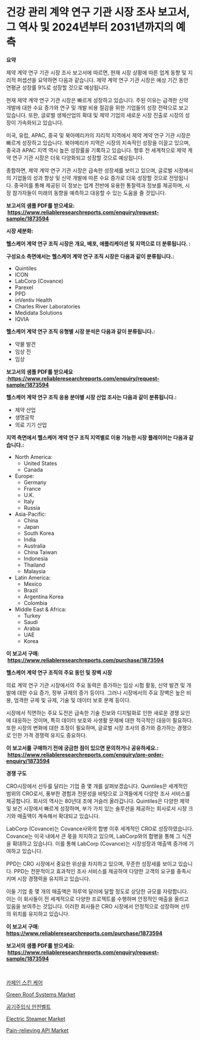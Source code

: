 <p><h1>건강 관리 계약 연구 기관 시장 조사 보고서, 그 역사 및 2024년부터 2031년까지의 예측</h1></p><p><strong>요약</strong></p>
<p><p>제약 계약 연구 기관 시장 조사 보고서에 따르면, 현재 시장 상황에 따른 업계 동향 및 지리적 퍼셉션을 요약하면 다음과 같습니다. 제약 계약 연구 기관 시장은 예상 기간 동안 연평균 성장률 9%로 성장할 것으로 예상됩니다.</p><p>현재 제약 계약 연구 기관 시장은 빠르게 성장하고 있습니다. 주된 이유는 급격한 신약 개발에 대한 수요 증가와 연구 및 개발 비용 절감을 위한 기업들의 성장 전략으로 보고 있습니다. 또한, 글로벌 생체산업의 확대 및 제약 기업의 새로운 시장 진출로 시장의 성장이 가속화되고 있습니다.</p><p>미국, 유럽, APAC, 중국 및 북아메리카의 지리적 지역에서 제약 계약 연구 기관 시장은 빠르게 성장하고 있습니다. 북아메리카 지역은 시장의 지속적인 성장을 이끌고 있으며, 중국과 APAC 지역 역시 높은 성장률을 기록하고 있습니다. 향후 전 세계적으로 제약 계약 연구 기관 시장은 더욱 다양화되고 성장할 것으로 예상됩니다.</p><p>종합하면, 제약 계약 연구 기관 시장은 급속한 성장세를 보이고 있으며, 글로벌 시장에서의 기업들의 성과 향상 및 신약 개발에 따른 수요 증가로 더욱 성장할 것으로 전망됩니다. 중국어를 통해 제공된 이 정보는 업계 전반에 유용한 통찰력과 정보를 제공하며, 시장 참가자들이 미래의 동향을 예측하고 대응할 수 있는 도움을 줄 것입니다.</p></p>
<p><strong>보고서의 샘플 PDF를 받으세요: &nbsp;<a href="https://www.reliableresearchreports.com/enquiry/request-sample/1873594">https://www.reliableresearchreports.com/enquiry/request-sample/1873594</a></strong></p>
<p><strong>시장 세분화:</strong></p>
<p><strong> 헬스케어 계약 연구 조직 시장은 개요, 배포, 애플리케이션 및 지역으로 더 분류됩니다. :</strong></p>
<p><strong>구성요소 측면에서는 헬스케어 계약 연구 조직 시장은 다음과 같이 분류됩니다.:</strong></p>
<p><ul><li>Quintiles</li><li>ICON</li><li>LabCorp (Covance)</li><li>Parexel</li><li>PPD</li><li>inVentiv Health</li><li>Charles River Laboratories</li><li>Medidata Solutions</li><li>IQVIA</li></ul></p>
<p><strong> 헬스케어 계약 연구 조직 유형별 시장 분석은 다음과 같이 분류됩니다.:</strong></p>
<p><ul><li>약물 발견</li><li>임상 전</li><li>임상</li></ul></p>
<p><strong>보고서의 샘플 PDF를 받으세요 :<a href="https://www.reliableresearchreports.com/enquiry/request-sample/1873594">https://www.reliableresearchreports.com/enquiry/request-sample/1873594</a></strong></p>
<p><strong> 헬스케어 계약 연구 조직 응용 분야별 시장 산업 조사는 다음과 같이 분류됩니다.:</strong></p>
<p><ul><li>제약 산업</li><li>생명공학</li><li>의료 기기 산업</li></ul></p>
<p><strong>지역 측면에서 헬스케어 계약 연구 조직 지역별로 이용 가능한 시장 플레이어는 다음과 같습니다.:</strong></p>
<p><ul>
    <li>
        North America:
        <ul>
            <li>United States</li>
            <li>Canada</li>
        </ul>
    </li>
    <li>
        Europe:
        <ul>
            <li>Germany</li>
            <li>France</li>
            <li>U.K.</li>
            <li>Italy</li>
            <li>Russia</li>
        </ul>
    </li>
    <li>
        Asia-Pacific:
        <ul>
            <li>China</li>
            <li>Japan</li>
            <li>South Korea</li>
            <li>India</li>
            <li>Australia</li>
            <li>China Taiwan</li>
            <li>Indonesia</li>
            <li>Thailand</li>
            <li>Malaysia</li>
        </ul>
    </li>
    <li>
        Latin America:
        <ul>
            <li>Mexico</li>
            <li>Brazil</li>
            <li>Argentina Korea</li>
            <li>Colombia</li>
        </ul>
    </li>
    <li>
        Middle East & Africa:
        <ul>
            <li>Turkey</li>
            <li>Saudi</li>
            <li>Arabia</li>
            <li>UAE</li>
            <li>Korea</li>
        </ul>
    </li>
    </ul></p>
<p><strong>이 보고서 구매: &nbsp;<a href="https://www.reliableresearchreports.com/purchase/1873594">https://www.reliableresearchreports.com/purchase/1873594</a></strong></p>
<p><strong>헬스케어 계약 연구 조직의 주요 동인 및 장벽 시장</strong></p>
<p><p>의료 계약 연구 기관 시장에서의 주요 동력은 증가하는 임상 시험 활동, 신약 발견 및 개발에 대한 수요 증가, 정부 규제의 증가 등이다. 그러나 시장에서의 주요 장벽은 높은 비용, 엄격한 규제 및 규제, 기술 및 데이터 보호 문제 등이다.</p><p>시장에서 직면하는 주요 도전은 급속한 기술 진보와 디지털화로 인한 새로운 경쟁 요인에 대응하는 것이며, 특히 데이터 보호와 사생활 문제에 대한 적극적인 대응이 필요하다. 또한 시장의 변화에 대한 조정이 필요하며, 글로벌 시장 조사의 증가와 증가하는 경쟁으로 인한 가격 경쟁력 유지도 중요하다.</p></p>
<p><strong>이 보고서를 구매하기 전에 궁금한 점이 있으면 문의하거나 공유하세요.: &nbsp;<a href="https://www.reliableresearchreports.com/enquiry/pre-order-enquiry/1873594">https://www.reliableresearchreports.com/enquiry/pre-order-enquiry/1873594</a></strong></p>
<p><strong>경쟁 구도</strong></p>
<p><p>CRO시장에서 선두를 달리는 기업 중 몇 개를 살펴보겠습니다. Quintiles은 세계적인 범위의 CRO로서, 풍부한 경험과 전문성을 바탕으로 고객들에게 다양한 조사 서비스를 제공합니다. 회사의 역사는 80년대 초에 거슬러 올라갑니다. Quintiles은 다양한 제약 및 보건 시장에서 빠르게 성장하며, 부가 가치 있는 솔루션을 제공하는 회사로서 시장 크기와 매출액이 계속해서 확대되고 있습니다.</p><p>LabCorp (Covance)는 Covance사와의 합병 이후 세계적인 CRO로 성장하였습니다. Covance는 미국 내에서 큰 몫을 차지하고 있으며, LabCorp와의 합병을 통해 그 식견을 확대하고 있습니다. 이를 통해 LabCorp (Covance)는 시장성장과 매출액 증가에 기여하고 있습니다.</p><p>PPD는 CRO 시장에서 중요한 위상을 차지하고 있으며, 꾸준한 성장세를 보이고 있습니다. PPD는 전문적이고 효과적인 조사 서비스를 제공하여 다양한 고객의 요구를 충족시키며 시장 경쟁력을 유지하고 있습니다.</p><p>이들 기업 중 몇 개의 매출액은 하루억 달러에 달할 정도로 상당한 규모를 자랑합니다. 이는 이 회사들이 전 세계적으로 다양한 프로젝트를 수행하며 안정적인 매출을 올리고 있음을 보여주는 것입니다. 이러한 회사들은 CRO 시장에서 안정적으로 성장하며 선두의 위치를 유지하고 있습니다.</p></p>
<p><strong>이 보고서 구매: &nbsp; <a href="https://www.reliableresearchreports.com/purchase/1873594">https://www.reliableresearchreports.com/purchase/1873594</a></strong></p>
<p><strong>보고서의 샘플 PDF를 받으세요: &nbsp;<a href="https://www.reliableresearchreports.com/enquiry/request-sample/1873594">https://www.reliableresearchreports.com/enquiry/request-sample/1873594</a></strong><strong></strong></p>
<p>&nbsp;</p>
<p><p><a href="https://github.com/xvz497517413/Market-Research-Report-List-1/blob/main/92735322738.md">카페인 스킨 케어</a></p><p><a href="https://invited-way-688.notion.site/Green-Roof-Systems-Market-Size-Furnishes-Valuable-Information-Encompassing-Market-Share-Market-Tren-0ad02f87862445cba68c2731f937e054">Green Roof Systems Market</a></p><p><a href="https://medium.com/@elod.85/%EB%B6%80%ED%92%80%EB%A6%B4-%EC%88%98-%EC%9E%88%EB%8A%94-%EC%95%88%EC%A0%84%EB%B2%A8%ED%8A%B8-%EC%8B%9C%EC%9E%A5-%EC%8B%9C%EC%9E%A5-%EC%A0%90%EC%9C%A0%EC%9C%A8-%EC%8B%9C%EC%9E%A5-%EB%8F%99%ED%96%A5-%EB%B0%8F-%EB%AF%B8%EB%9E%98-%EC%84%B1%EC%9E%A5-%ED%83%90%EC%83%89-70f36c25dd30">공기주입식 안전벨트</a></p><p><a href="https://github.com/mahnoor2003/Market-Research-Report-List-3/blob/main/electric-steamer-market.md">Electric Steamer Market</a></p><p><a href="https://issuu.com/reportprime-2/docs/pain-relieving-api-market-size-2030.pptx">Pain-relieving API Market</a></p></p>